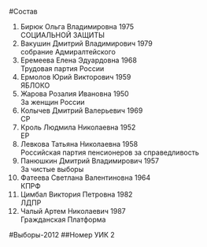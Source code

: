 #Состав
1. Бирюк Ольга Владимировна 1975   
    СОЦИАЛЬНОЙ ЗАЩИТЫ
2. Вакушин Дмитрий Владимирович 1979   
    собрание Адмиралтейского
3. Еремеева Елена Эдуардовна 1968   
    Трудовая партия России
4. Ермолов Юрий Викторович 1959   
    ЯБЛОКО
5. Жарова Розалия Ивановна 1950   
    За женщин России
6. Колычев Дмитрий Валерьевич 1969   
    СР
7. Кроль Людмила Николаевна 1952   
    ЕР
8. Левкова Татьяна Николаевна 1958   
    Российская партия пенсионеров за справедливость
9. Панюшкин Дмитрий Владимирович 1957   
    За чистые выборы
10. Фатеева Светлана Валентиновна 1964   
    КПРФ
11. Цимбал Виктория Петровна 1982   
    ЛДПР
12. Чалый Артем Николаевич 1987   
    Гражданская Платформа

#Выборы-2012
##Номер УИК
2